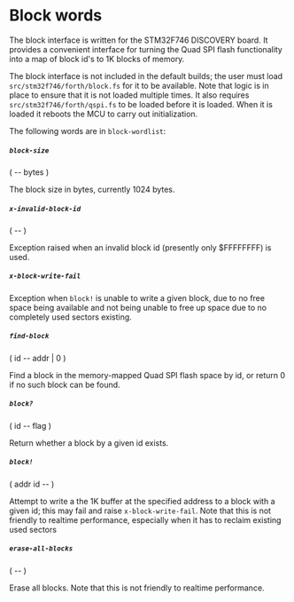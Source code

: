 # Block words

The block interface is written for the STM32F746 DISCOVERY board. It provides a convenient interface for turning the Quad SPI flash functionality into a map of block id's to 1K blocks of memory.

The block interface is not included in the default builds; the user must load `src/stm32f746/forth/block.fs` for it to be available. Note that logic is in place to ensure that it is not loaded multiple times. It also requires `src/stm32f746/forth/qspi.fs` to be loaded before it is loaded. When it is loaded it reboots the MCU to carry out initialization.

The following words are in `block-wordlist`:

##### `block-size`
( --  bytes )

The block size in bytes, currently 1024 bytes.

##### `x-invalid-block-id`
( -- )

Exception raised when an invalid block id (presently only $FFFFFFFF) is used.

##### `x-block-write-fail`

Exception when `block!` is unable to write a given block, due to no free space being available and not being unable to free up space due to no completely used sectors existing.

##### `find-block`
( id -- addr | 0 )

Find a block in the memory-mapped Quad SPI flash space by id, or return 0 if no such block can be found.

##### `block?`
( id -- flag )

Return whether a block by a given id exists.

##### `block!`
( addr id -- )

Attempt to write a the 1K buffer at the specified address to a block with a given id; this may fail and raise `x-block-write-fail`. Note that this is not friendly to realtime performance, especially when it has to reclaim existing used sectors

##### `erase-all-blocks`
( -- )

Erase all blocks. Note that this is not friendly to realtime performance.